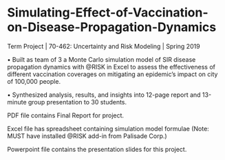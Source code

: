 # Simulating-Effect-of-Vaccination-on-Disease-Propagation-Dynamics
Term Project | 70-462: Uncertainty and Risk Modeling | Spring 2019

•	Built as team of 3 a Monte Carlo simulation model of SIR disease propagation dynamics with @RISK in Excel to assess the effectiveness of different vaccination coverages on mitigating an epidemic’s impact on city of 100,000 people.

•	Synthesized analysis, results, and insights into 12-page report and 13-minute group presentation to 30 students. 


PDF file contains Final Report for project.

Excel file has spreadsheet containing simulation model formulae (Note: MUST have installed @RISK add-in from Palisade Corp.)

Powerpoint file contains the presentation slides for this project.
